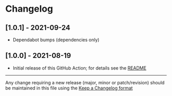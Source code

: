 # Changelog

## [1.0.1] - 2021-09-24

- Dependabot bumps (dependencies only)

## [1.0.0] - 2021-08-19

- Initial release of this GitHub Action; for details see the [README](./README.md)

---

Any change requiring a new release (major, minor or patch/revision) should be maintained in this file using the [Keep a Changelog format](https://keepachangelog.com/en/1.0.0/)
